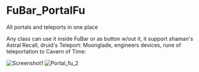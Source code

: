 # FuBar_PortalFu
All portals and teleports in one place

Any class can use it inside FuBar or as button w/out it, it support shaman's Astral Recall, druid's Teleport: Moonglade, engineers devices, rune of teleportation to Cavern of Time:

![Screenshot1](https://github.com/user-attachments/assets/f78f1909-a723-4bce-82a0-98ff26d35881)
 ![Portal_fu_2](https://github.com/laytya/FuBar_PortalFu/assets/20452393/8a4d5f32-fd7f-4417-afd0-f6b22ad036d1)



